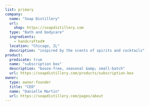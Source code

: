```yaml
---
list: primary
company:
  name: "Soap Distillery"
  url:
    shop: https://soapdistillery.com
  type: "Bath and bodycare"
  ingredients:
    - handcrafted💗
  location: "Chicago, IL"
  description: "inspired by the scents of spirits and cocktails"
product:
  predicate: true
  name: "subscription box"
  description: "booze-free, seasonal &amp; small-batch"
  url: https://soapdistillery.com/products/subscription-box
owner:
  type: owner-founder
  title: "CEO"
  name: "Danielle Martin"
  url: https://soapdistillery.com/pages/about
---
```

